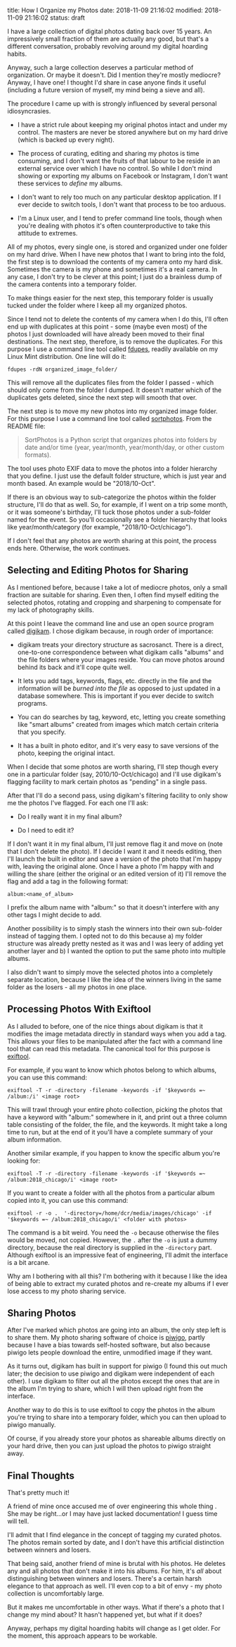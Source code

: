 title: How I Organize my Photos
date: 2018-11-09 21:16:02
modified: 2018-11-09 21:16:02
status: draft

I have a large collection of digital photos dating back over 15 years.  An
impressively small fraction of them are actually any good, but that's a
different conversation, probably revolving around my digital hoarding
habits.

Anyway, such a large collection deserves a particular method of
organization.  Or maybe it doesn't.  Did I mention they're mostly mediocre?
Anyway, I have one! I thought I'd share in case anyone finds it useful
(including a future version of myself, my mind being a sieve and all).

The procedure I came up with is strongly influenced by several personal
idiosyncrasies.

 * I have a strict rule about keeping my original photos intact and under my
   control.  The masters are never be stored anywhere but on my hard drive
   (which is backed up every night).
   
 * The process of curating, editing and sharing my photos is time consuming,
   and I don't want the fruits of that labour to be reside in an external
   service over which I have no control.  So while I don't mind showing or
   exporting my albums on Facebook or Instagram, I don't want these services
   to _define_ my albums.

 * I don't want to rely too much on any particular desktop application.  If
   I ever decide to switch tools, I don't want that process to be too
   arduous.
   
 * I'm a Linux user, and I tend to prefer command line tools, though when
   you're dealing with photos it's often counterproductive to take this
   attitude to extremes.

All of my photos, every single one, is stored and organized under one folder
on my hard drive.  When I have new photos that I want to bring into the
fold, the first step is to download the contents of my camera onto my hard
disk.  Sometimes the camera is my phone and sometimes it's a real camera.
In any case, I don't try to be clever at this point; I just do a brainless
dump of the camera contents into a temporary folder.

To make things easier for the next step, this temporary folder is usually
tucked under the folder where I keep all my organized photos.

Since I tend not to delete the contents of my camera when I do this, I'll
often end up with duplicates at this point - some (maybe even most) of the
photos I just downloaded will have already been moved to their final
destinations.  The next step, therefore, is to remove the duplicates.  For
this purpose I use a command line tool called [fdupes][1], readily available
on my Linux Mint distribution.  One line will do it:

`fdupes -rdN organized_image_folder/`

This will remove all the duplicates files from the folder I passed - which
should only come from the folder I dumped.  It doesn't matter which of the
duplicates gets deleted, since the next step will smooth that over.

The next step is to move my new photos into my organized image folder.  For
this purpose I use a command line tool called [sortphotos][2].  From the
README file:

> SortPhotos is a Python script that organizes photos into folders by date
> and/or time (year, year/month, year/month/day, or other custom formats).

The tool uses photo EXIF data to move the photos into a folder hierarchy
that you define.  I just use the default folder structure, which is just
year and month based.  An example would be "2018/10-Oct".

If there is an obvious way to sub-categorize the photos within the folder
structure, I'll do that as well.  So, for example, if I went on a trip some
month, or it was someone's birthday, I'll tuck those photos under a
sub-folder named for the event.  So you'll occasionally see a folder
hierarchy that looks like year/month/category (for example,
"2018/10-Oct/chicago").

If I don't feel that any photos are worth sharing at this point, the process
ends here.  Otherwise, the work continues.

## Selecting and Editing Photos for Sharing

As I mentioned before, because I take a lot of mediocre photos, only a small
fraction are suitable for sharing.  Even then, I often find myself editing
the selected photos, rotating and cropping and sharpening to compensate for
my lack of photography skills.

At this point I leave the command line and use an open source program called
[digikam][4].  I chose digikam because, in rough order of importance:

 * digikam treats your directory structure as sacrosanct. There is a direct,
   one-to-one correspondence between what digikam calls "albums" and the
   file folders where your images reside.  You can move photos around behind
   its back and it'll cope quite well.
   
 * It lets you add tags, keywords, flags, etc. directly in the file and the
   information will be _burned into the file_ as opposed to just updated in
   a database somewhere.  This is important if you ever decide to switch
   programs.
   
 * You can do searches by tag, keyword, etc, letting you create something
   like "smart albums" created from images which match certain criteria that
   you specify.
   
 * It has a built in photo editor, and it's very easy to save versions of
   the photo, keeping the original intact.

When I decide that some photos are worth sharing, I'll step though every one
in a particular folder (say, 2010/10-Oct/chicago) and I'll use digikam's
flagging facility to mark certain photos as "pending" in a single pass.

After that I'll do a second pass, using digikam's filtering facility to only
show me the photos I've flagged.  For each one I'll ask:

 * Do I really want it in my final album?
 
 * Do I need to edit it?
 
If I don't want it in my final album, I'll just remove flag it and move on
(note that I don't delete the photo).  If I decide I want it and it needs
editing, then I'll launch the built in editor and save a version of the
photo that I'm happy with, leaving the original alone.  Once I have a photo
I'm happy with and willing the share (either the original or an edited
version of it) I'll remove the flag and add a tag in the following format:

`album:<name_of_album>`

I prefix the album name with "album:" so that it doesn't interfere with any
other tags I might decide to add.

Another possibility is to simply stash the winners into their own sub-folder
instead of tagging them.  I opted not to do this because a) my folder
structure was already pretty nested as it was and I was leery of adding yet
another layer and b) I wanted the option to put the same photo into multiple
albums.

I also didn't want to simply move the selected photos into a completely
separate location, because I like the idea of the winners living in the same
folder as the losers - all my photos in one place.

## Processing Photos With Exiftool

As I alluded to before, one of the nice things about digikam is that it
modifies the image metadata directly in standard ways when you add a tag.
This allows your files to be manipulated after the fact with a command line
tool that can read this metadata.  The canonical tool for this purpose is
[exiftool][5].

For example, if you want to know which photos belong to which albums, you
can use this command:

`exiftool -T -r -directory -filename -keywords -if '$keywords =~ /album:/i' <image root>`

This will trawl through your entire photo collection, picking the photos
that have a keyword with "album:" somewhere in it, and print out a three
column table consisting of the folder, the file, and the keywords.  It might
take a long time to run, but at the end of it you'll have a complete summary
of your album information.

Another similar example, if you happen to know the specific album you're
looking for:

`exiftool -T -r -directory -filename -keywords -if '$keywords =~ /album:2018_chicago/i' <image root>`

If you want to create a folder with all the photos from a particular album
copied into it, you can use this command:

`exiftool -r -o .  '-directory=/home/dcr/media/images/chicago' -if
'$keywords =~ /album:2018_chicago/i' <folder with photos>`

The command is a bit weird.  You need the `-o` because otherwise the files
would be moved, not copied.  However, the `.` after the `-o` is just a dummy
directory, because the real directory is supplied in the `-directory` part.
Although exiftool is an impressive feat of engineering, I'll admit the
interface is a bit arcane.

Why am I bothering with all this?  I'm bothering with it because I like the
idea of being able to extract my curated photos and re-create my albums if I
ever lose access to my photo sharing service.

## Sharing Photos

After I've marked which photos are going into an album, the only step left
is to share them.  My photo sharing software of choice is [piwigo][3],
partly because I have a bias towards self-hosted software, but also because
piwigo lets people download the entire, unmodified image if they want.

As it turns out, digikam has built in support for piwigo (I found this out
much later; the decision to use piwigo and digikam were independent of each
other).  I use digikam to filter out all the photos except the ones that are
in the album I'm trying to share, which I will then upload right from the
interface.

Another way to do this is to use exiftool to copy the photos in the album
you're trying to share into a temporary folder, which you can then upload to
piwigo manually.

Of course, if you already store your photos as shareable albums directly on
your hard drive, then you can just upload the photos to piwigo straight
away.

## Final Thoughts

That's pretty much it!

A friend of mine once accused me of over engineering this whole thing .  She
may be right...or I may have just lacked documentation!  I guess time will
tell.

I'll admit that I find elegance in the concept of tagging my curated photos.
The photos remain sorted by date, and I don't have this artificial
distinction between winners and losers.

That being said, another friend of mine is brutal with his photos.  He
deletes any and all photos that don't make it into his albums.  For him,
it's _all_ about distinguishing between winners and losers.  There's a
certain harsh elegance to that approach as well.  I'll even cop to a bit of
envy - my photo collection is uncomfortably large.

But it makes me uncomfortable in other ways.  What if there's a photo that I
change my mind about?  It hasn't happened yet, but what if it does?

Anyway, perhaps my digital hoarding habits will change as I get older.  For
the moment, this approach appears to be workable.


[1]: https://linux.die.net/man/1/fdupes
[2]: https://github.com/andrewning/sortphotos
[3]: https://piwigo.org/
[4]: https://www.digikam.org/
[5]: https://www.sno.phy.queensu.ca/~phil/exiftool/
